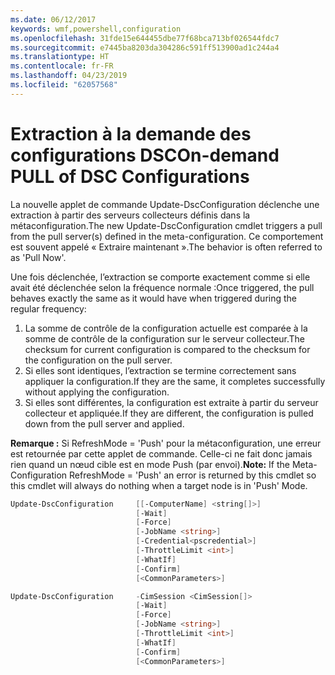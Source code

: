 ```yaml
---
ms.date: 06/12/2017
keywords: wmf,powershell,configuration
ms.openlocfilehash: 31fde15e644455dbe77f68bca713bf026544fdc7
ms.sourcegitcommit: e7445ba8203da304286c591ff513900ad1c244a4
ms.translationtype: HT
ms.contentlocale: fr-FR
ms.lasthandoff: 04/23/2019
ms.locfileid: "62057568"
---
```

# <a name="on-demand-pull-of-dsc-configurations"></a><span data-ttu-id="461ee-102">Extraction à la demande des configurations DSC</span><span class="sxs-lookup"><span data-stu-id="461ee-102">On-demand PULL of DSC Configurations</span></span>

<span data-ttu-id="461ee-103">La nouvelle applet de commande Update-DscConfiguration déclenche une extraction à partir des serveurs collecteurs définis dans la métaconfiguration.</span><span class="sxs-lookup"><span data-stu-id="461ee-103">The new Update-DscConfiguration cmdlet triggers a pull from the pull server(s) defined in the meta-configuration.</span></span> <span data-ttu-id="461ee-104">Ce comportement est souvent appelé « Extraire maintenant ».</span><span class="sxs-lookup"><span data-stu-id="461ee-104">The behavior is often referred to as 'Pull Now'.</span></span>


<span data-ttu-id="461ee-105">Une fois déclenchée, l’extraction se comporte exactement comme si elle avait été déclenchée selon la fréquence normale :</span><span class="sxs-lookup"><span data-stu-id="461ee-105">Once triggered, the pull behaves exactly the same as it would have when triggered during the regular frequency:</span></span>

1. <span data-ttu-id="461ee-106">La somme de contrôle de la configuration actuelle est comparée à la somme de contrôle de la configuration sur le serveur collecteur.</span><span class="sxs-lookup"><span data-stu-id="461ee-106">The checksum for current configuration is compared to the checksum for the configuration on the pull server.</span></span>
2. <span data-ttu-id="461ee-107">Si elles sont identiques, l’extraction se termine correctement sans appliquer la configuration.</span><span class="sxs-lookup"><span data-stu-id="461ee-107">If they are the same, it completes successfully without applying the configuration.</span></span>
3. <span data-ttu-id="461ee-108">Si elles sont différentes, la configuration est extraite à partir du serveur collecteur et appliquée.</span><span class="sxs-lookup"><span data-stu-id="461ee-108">If they are different, the configuration is pulled down from the pull server and applied.</span></span>

<span data-ttu-id="461ee-109">**Remarque :** Si RefreshMode = 'Push' pour la métaconfiguration, une erreur est retournée par cette applet de commande. Celle-ci ne fait donc jamais rien quand un nœud cible est en mode Push (par envoi).</span><span class="sxs-lookup"><span data-stu-id="461ee-109">**Note:** If the Meta-Configuration RefreshMode = 'Push' an error is returned by this cmdlet so this cmdlet will always do nothing when a target node is in 'Push' Mode.</span></span>

```powershell
Update-DscConfiguration     [[-ComputerName] <string[]>]
                            [-Wait]
                            [-Force]
                            [-JobName <string>]
                            [-Credential<pscredential>]
                            [-ThrottleLimit <int>]
                            [-WhatIf]
                            [-Confirm]
                            [<CommonParameters>]

Update-DscConfiguration     -CimSession <CimSession[]>
                            [-Wait]
                            [-Force]
                            [-JobName <string>]
                            [-ThrottleLimit <int>]
                            [-WhatIf]
                            [-Confirm]
                            [<CommonParameters>]
```
